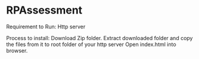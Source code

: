 # RPAssessment
Requirement to Run:
  Http server

Process to install:
  Download Zip folder.
  Extract downloaded folder and copy the files from it to root folder of your http server
  Open index.html into browser.
